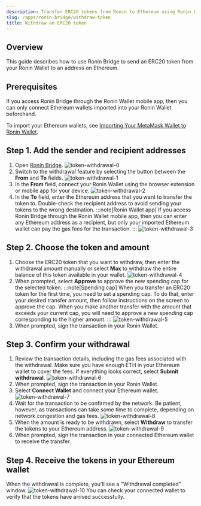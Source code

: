 ```yaml
---
description: Transfer ERC20 tokens from Ronin to Ethereum using Ronin Bridge.
slug: /apps/ronin-bridge/withdraw-token
title: Withdraw an ERC20 token
---
```


## Overview

This guide describes how to use Ronin Bridge to send an ERC20 token from your Ronin Wallet to an address on Ethereum.

## Prerequisites

If you access Ronin Bridge through the Ronin Wallet mobile app, then you can only connect Ethereum wallets imported into your Ronin Wallet beforehand.

To import your Ethereum wallets, see [Importing Your MetaMask Wallet to Ronin Wallet](https://support.roninchain.com/hc/en-us/articles/14862812718107-Importing-Your-MetaMask-Wallet-to-Ronin-Wallet).

## Step 1. Add the sender and recipient addresses

1. Open [Ronin Bridge](https://app.roninchain.com/bridge).
   ![token-withdrawal-0](../assets/token-deposit-0.png)
2. Switch to the withdrawal feature by selecting the button between the **From** and **To** fields.
   ![token-withdrawal-1](../assets/token-withdrawal-1.png)
3. In the **From** field, connect your Ronin Wallet using the browser extension or mobile app for your device.
   ![token-withdrawal-2](../assets/token-withdrawal-2.png)
4. In the **To** field, enter the Ethereum address that you want to transfer the token to. Double-check the recipient address to avoid sending your tokens to the wrong destination.
   :::note[Ronin Wallet app]
   If you access Ronin Bridge through the Ronin Wallet mobile app, then you can enter any Ethereum address as a recipient, but only your imported Ethereum wallet can pay the gas fees for the transaction.
   :::
   ![token-withdrawal-3](../assets/token-withdrawal-3.png)

## Step 2. Choose the token and amount

1. Choose the ERC20 token that you want to withdraw, then enter the withdrawal amount manually or select **Max** to withdraw the entire balance of this token available in your wallet.
   ![token-withdrawal-4](../assets/token-withdrawal-4.png)
2. When prompted, select **Approve** to approve the new spending cap for the selected token.
   :::note[Spending cap]
   When you transfer an ERC20 token for the first time, you need to set a spending cap. To do that, enter your desired transfer amount, then follow instructions on the screen to approve the cap. When you make another transfer with the amount that exceeds your current cap, you will need to approve a new spending cap corresponding to the higher amount.
   :::
   ![token-withdrawal-5](../assets/token-withdrawal-5.png)
3. When prompted, sign the transaction in your Ronin Wallet.

## Step 3. Confirm your withdrawal

1. Review the transaction details, including the gas fees associated with the withdrawal. Make sure you have enough ETH in your Ethereum wallet to cover the fees. If everything looks correct, select **Submit withdrawal**.
   ![token-withdrawal-6](../assets/token-withdrawal-6.png)
2. When prompted, sign the transaction in your Ronin Wallet.
3. Select **Connect Wallet** and connect your Ethereum wallet.
   ![token-withdrawal-7](../assets/token-withdrawal-7.png)
4. Wait for the transaction to be confirmed by the network. Be patient, however, as transactions can take some time to complete, depending on network congestion and gas fees.
   ![token-withdrawal-8](../assets/token-withdrawal-8.png)
5. When the amount is ready to be withdrawn, select **Withdraw** to transfer the tokens to your Ethereum address.
   ![token-withdrawal-9](../assets/token-withdrawal-9.png)
6. When prompted, sign the transaction in your connected Ethereum wallet to receive the transfer.

## Step 4. Receive the tokens in your Ethereum wallet

When the withdrawal is complete, you'll see a "Withdrawal completed" window.
![token-withdrawal-10](../assets/token-withdrawal-10.png)
You can check your connected wallet to verify that the tokens have arrived successfully.
